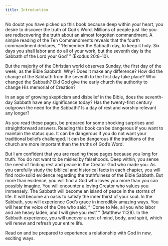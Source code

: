 ```yaml
---
title: Introduction
---
```


No doubt you have picked up this book because deep within your heart, you desire to discover the truth of God’s Word. Millions of people just like you are rediscovering the truth about an almost forgotten commandment. A simple reading of the Ten Commandments reveals that the fourth commandment declares, “ ‘Remember the Sabbath day, to keep it holy. Six days you shall labor and do all of your work, but the seventh day is the Sabbath of the Lord your God’ ” (Exodus 20:8–10).

But the majority of the Christian world observes Sunday, the first day of the week, as the Bible Sabbath. Why? Does it make any difference? How did the change of the Sabbath from the seventh to the first day take place? Who changed the Sabbath? Did God give the early church the authority to change His memorial of Creation?

In an age of growing skepticism and disbelief in the Bible, does the seventh-day Sabbath have any significance today? Has the twenty-first century outgrown the need for the Sabbath? Is a day of rest and worship relevant any longer?

As you read these pages, be prepared for some shocking surprises and straightforward answers. Reading this book can be dangerous if you want to maintain the status quo. It can be dangerous if you do not want your traditional beliefs challenged. It can be dangerous if the traditions of the church are more important than the truths of God’s Word.

But I am confident that you are reading these pages because you long for truth. You do not want to be misled by falsehoods. Deep within, you sense the need of finding rest and peace in the Creator God who made you. As you carefully study the biblical and historical facts in each chapter, you will find rock-solid evidence regarding the truthfulness of the Bible Sabbath. But more than evidence, you will find a God who loves you more than you can possibly imagine. You will encounter a loving Creator who values you immensely. The Sabbath will become an island of peace in the storms of life. It will become an oasis to satisfy the inner thirst of your soul. In the Sabbath, you will experience God’s grace in incredibly amazing ways. You will hear the voice of the One who said, “ ‘Come to Me, all you who labor and are heavy laden, and I will give you rest’ ” (Matthew 11:28). In the Sabbath experience, you will uncover a rest of mind, body, and spirit, which will renew and refresh your entire life.

Read on and be prepared to experience a relationship with God in new, exciting ways.